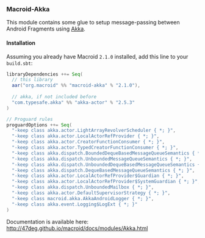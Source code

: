 ### Macroid-Akka

This module contains some glue to setup message-passing between Android Fragments using [Akka](http://akka.io).

#### Installation

Assuming you already have Macroid `2.1.0` installed, add this line to your `build.sbt`:

```scala
libraryDependencies ++= Seq(
  // this library
  aar("org.macroid" %% "macroid-akka" % "2.1.0"),
  
  // akka, if not included before
  "com.typesafe.akka" %% "akka-actor" % "2.5.3"
)

// Proguard rules
proguardOptions ++= Seq(
  "-keep class akka.actor.LightArrayRevolverScheduler { *; }",
  "-keep class akka.actor.LocalActorRefProvider { *; }",
  "-keep class akka.actor.CreatorFunctionConsumer { *; }",
  "-keep class akka.actor.TypedCreatorFunctionConsumer { *; }",
  "-keep class akka.dispatch.BoundedDequeBasedMessageQueueSemantics { *; }",
  "-keep class akka.dispatch.UnboundedMessageQueueSemantics { *; }",
  "-keep class akka.dispatch.UnboundedDequeBasedMessageQueueSemantics { *; }",
  "-keep class akka.dispatch.DequeBasedMessageQueueSemantics { *; }",
  "-keep class akka.actor.LocalActorRefProvider$Guardian { *; }",
  "-keep class akka.actor.LocalActorRefProvider$SystemGuardian { *; }",
  "-keep class akka.dispatch.UnboundedMailbox { *; }",
  "-keep class akka.actor.DefaultSupervisorStrategy { *; }",
  "-keep class macroid.akka.AkkaAndroidLogger { *; }",
  "-keep class akka.event.Logging$LogExt { *; }"
)
```

Documentation is available here: http://47deg.github.io/macroid/docs/modules/Akka.html
